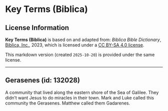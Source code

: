 # Key Terms (Biblica)

## License Information

**Key Terms (Biblica)** is based on and adapted from: _Biblica Bible Dictionary_, [Biblica, Inc.](https://www.biblica.com/), 2023, which is licensed under a [CC BY-SA 4.0 license](https://creativecommons.org/licenses/by-sa/4.0/legalcode.en).

This markdown version (created `2025-10-20`) is provided under the same license.



--------------------------------

## Gerasenes (id: 132028)

A community that lived along the eastern shore of the Sea of Galilee. They didn’t want Jesus to do miracles in their town. Mark and Luke called this community the Gerasenes. Matthew called them Gadarenes.


